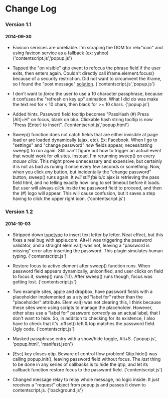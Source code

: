 Change Log
==========

### Version 1.1
#### 2014-09-30

- Favicon services are unreliable. I'm scraping the DOM for rel="icon" and using favicon service as a fallback (ex: yahoo) {'contentscript.js','popup.js'}  

- Tapped the "on visible" qtip event to refocus the phrase field if the user exits, then enters again. Couldn't directly call iframe.element.focus() because of a security restriction. Did not want to circumvent the iframe, so I found the "post message" [solution](http://stackoverflow.com/questions/14014167/how-can-i-pass-mouse-events-from-parent-to-child-iframe). {'contentscript.js','popup.js'}  

- I don't want to *force* the user to use a 10 character passphrase, because it confuses the "refresh on key up" animation. What I did do was make the text red for < 10 chars, then black for >= 10 chars. {'popup.js'}  

- Added hints. Password field tooltip becomes "PassHash (#) Press [Alt]+H" on focus, blank on blur. Clickable hash string tooltip is now "Press [Enter] to Insert". {'contentscript.js','popup.html'}  

- Sweep() function does not catch fields that are either invisible at page load or are loaded dynamically (ajax, etc). Ex: Facebook. When I go to "settings" and "change password" *new* fields appear, necessitating sweep() to run again. Still can't figure out how to trigger an actual event that would work for *all* sites. Instead, I'm rerunning sweep() on every *mouse click*. This might prove unnecessary and expensive, but certainly it is not as bad as runing it once every few seconds or something. Now, when you click *any* button, but incidentally the "change password" button, sweep() runs again. It *will still fail* b/c ajax is retrieving the pass field html, and no telling exactly how long to set timeout before it loads. But user will always *click* inside the password field to proceed, and then the (#) logo will appear. This will cause confusion, but it saves a step having to click the upper right icon. {'contentscript.js'}  

### Version 1.2
#### 2014-10-03

- Stripped down [typetype](https://github.com/iamdanfox/typetype) to insert text letter by letter. Neat effect, but this fixes a real bug with apple.com. Alt+H was triggering the password validator, and a straight elem.val() was not, leaving a "password is missing" error after inserting the password. This plugin simulates human typing. {'contentscript.js'}  

- Restore focus to active element after sweep() function runs. When password field appears dynamically, uniconified, and user clicks on field to focus it, sweep() runs (1.1). After sweep() runs though, focus was getting lost. {'contentscript.js'}  

- Two example sites, apple and dropbox, have password fields with a placeholder implemented as a styled "label for" rather than the "placeholder" attribute. Elem.val() was not clearing this, I think because these sites were using scripts to manage the placeholder. However, other sites use a "label for" password *correctly* as an actual label, that I don't want to hide. So, in addition to checking for its existence, I also have to check that it's .offset() left & top matches the password field. Ugly code. {'contentscript.js'}  

- Masked passphrase entry with a show/hide toggle, Alt+S. {'popup.js', 'popup.html', 'manifest.json'}  

- [Esc] key closes qtip. Beware of control flow problem! Qtip.hide() was calling popup.init(), leaving password field without focus. The *last* thing to be done in any series of callbacks is to hide the qtip, and let its callback function restore focus to the password field. {'contentscript.js'}  

- Changed message relay to relay whole message, no logic inside. It just receives a "request" object from popup.js and passes it down to contentscript.js. {'background.js'}  